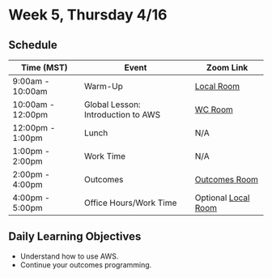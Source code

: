 # Week 5, Thursday 4/16

## Schedule
| Time (MST)                  | Event                             | Zoom Link                                    |
|-----------------------|-----------------------------------|----------------------------------------------|
| 9:00am - 10:00am | Warm-Up                 | [Local Room](https://generalassembly.zoom.us/j/4539501986?pwd=NVZoQ2s1NXRZckVoc0RkQ2NTbCs1Zz09) |
| 10:00am - 12:00pm | Global Lesson: Introduction to AWS | [WC Room](https://generalassembly.zoom.us/j/620270527)   |
| 12:00pm - 1:00pm | Lunch                       | N/A |
| 1:00pm - 2:00pm | Work Time | N/A |
| 2:00pm - 4:00pm  | Outcomes | [Outcomes Room](https://generalassembly.zoom.us/j/4863356769)   |
| 4:00pm - 5:00pm  | Office Hours/Work Time | Optional [Local Room](https://generalassembly.zoom.us/j/4539501986?pwd=NVZoQ2s1NXRZckVoc0RkQ2NTbCs1Zz09)   |

## Daily Learning Objectives
- Understand how to use AWS.
- Continue your outcomes programming.
